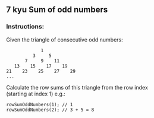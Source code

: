 ## 7 kyu Sum of odd numbers

### Instructions:
Given the triangle of consecutive odd numbers:
```
             1
          3     5
       7     9    11
   13    15    17    19
21    23    25    27    29
...
```
Calculate the row sums of this triangle from the row index  
(starting at index 1) e.g.:
```
rowSumOddNumbers(1); // 1
rowSumOddNumbers(2); // 3 + 5 = 8
```

